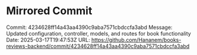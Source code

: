 # Mirrored Commit

Commit: 4234628ff14a43aa4390c9aba7571cbdccfa3abd
Message: Updated configuration, controller, models, and routes for book functionality
Date: 2025-03-17T19:47:53Z
URL: https://github.com/Hananem/books-reviews-backend/commit/4234628ff14a43aa4390c9aba7571cbdccfa3abd